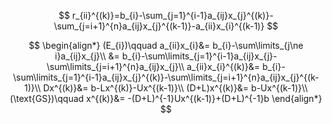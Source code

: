 $$
r_{ii}^{(k)}=b_{i}-\sum_{j=1}^{i-1}a_{ij}x_{j}^{(k)}-\sum_{j=i+1}^{n}a_{ij}x_{j}^{(k-1)}-a_{ii}x_{i}^{(k-1)}
$$



$$
\begin{align*}
(E_{i})\qquad a_{ii}x_{i}&= b_{i}-\sum\limits_{j\ne i}a_{ij}x_{j}\\
&= b_{i}-\sum\limits_{j=1}^{i-1}a_{ij}x_{j}-\sum\limits_{j=i+1}^{n}a_{ij}x_{j}\\
a_{ii}x_{i}^{(k)}&= b_{i}-\sum\limits_{j=1}^{i-1}a_{ij}x_{j}^{(k)}-\sum\limits_{j=i+1}^{n}a_{ij}x_{j}^{(k-1)}\\
Dx^{(k)}&= b-Lx^{(k)}-Ux^{(k-1)}\\
(D+L)x^{(k)}&= b-Ux^{(k-1)}\\
(\text{GS})\qquad x^{(k)}&= -(D+L)^{-1}Ux^{(k-1)}+(D+L)^{-1}b
\end{align*}
$$

